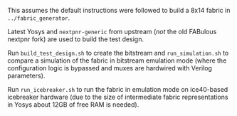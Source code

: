 This assumes the default instructions were followed to build a 8x14 fabric in `../fabric_generator`.

Latest Yosys and `nextpnr-generic` from upstream (_not_ the old FABulous nextpnr fork) are used
to build the test design.

Run `build_test_design.sh` to create the bitstream and `run_simulation.sh` to compare a simulation
of the fabric in bitstream emulation mode (where the configuration logic is bypassed and muxes are
hardwired with Verilog parameters).


Run `run_icebreaker.sh` to run the fabric in emulation mode on ice40-based icebreaker hardware (due
to the size of intermediate fabric representations in Yosys about 12GB of free RAM is needed).
